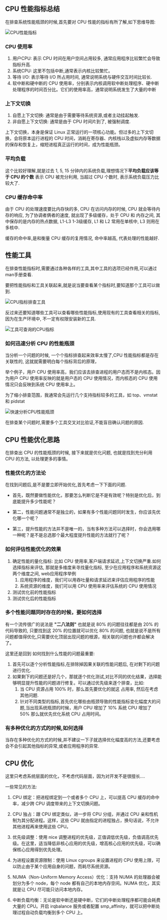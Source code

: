 ## CPU 性能指标总结

在排查系统性能瓶颈的时候,首先要对 CPU 性能的指标有所了解,如下思维导图:

![CPU性能指标](../../static/images/cpu性能指标.png)

### CPU 使用率

1. 用户CPU: 表示 CPU 时间在用户空间占用较多, 通常应用程序比较繁忙会导致指标升高.
2. 系统CPU: 这里不包括中断,通常表示内核比较繁忙。
3. 等待 I/O: 表示等待 I/O 所占用时间, 通常说明系统与硬件交互时间比较长.
4. 软中断和硬中断的 CPU 使用率，分别表示内核调用软中断处理程序、硬中断处理程序的时间百分比。它们的使用率高，通常说明系统发生了大量的中断

### 上下文切换

1. 自愿上下文切换: 通常是由于需要等待系统资源,或者主动挂起触发.
2. 非自愿上下文切换: 通常是由于 CPU 时间片到了, 被强制调度.

上下文切换，本身是保证 Linux 正常运行的一项核心功能。但过多的上下文切换，会将原本运行进程的 CPU 时间，消耗在寄存器、内核栈以及虚拟内存等数据的保存和恢复上，缩短进程真正运行的时间，成为性能瓶颈。

### 平均负载

这个比较好理解,就是过去 1, 5, 15 分钟内的系统负载,理想情况下**平均负载应该等于 CPU 的个数** 表示 CPU 被充分利用, 当超过 CPU 个数时, 表示系统负载压力比较大了.

### CPU 缓存命中率

由于 CPU 的处理速度要比内存快的多, CPU 在访问内存的时候, CPU 就会等待内存的响应, 为了协调者俩者的速度, 就出现了多级缓存，处于 CPU 和 内存之间, 其中保存的是内存的热点数据, L1-L3 1-3级缓存, L1 和 L2 常用在单核中, L3 则用在多核中.

缓存的命中率,是和衡量 CPU 缓存的复用情况, 命中率越高, 代表处理的性能越好.

## 性能工具

在排查性能指标时,需要通过各种各样的工具,其中工具的选项已经作用,可以通过man手册查看.

要把性能指标和工具关联起来,就是说当要查看某个指标时,要知道那个工具可以做到.

![CPU指标排查工具](../../static/images/cpu指标排查工具.png)

反过来还要知道哪些工具可以查看哪些性能指标,使用现有的工具查看相关的指标,因为在生产环境中, 不一定有权限安装新的工具.

![工具可查询的CPU指标](../../static/images/工具可查询的cpu指标.png)

### 如何迅速分析 CPU 的性能瓶颈

当分析一个问题的时候, 一个个指标排查起来效率太慢了,CPU 性能指标都是存在关联性的, 这就就需要明白每个指标背后的原理，

举个例子，用户 CPU 使用率高，我们应该去排查进程的用户态而不是内核态。因为用户 CPU 使用率反映的就是用户态的 CPU 使用情况，而内核态的 CPU 使用情况只会反映到系统 CPU 使用率上。

为了缩小排查范围，我通常会先运行几个支持指标较多的工具，如 top、vmstat 和 pidstat

![快速分析CPU性能瓶颈](../../static/images/快速分析CPU性能瓶颈.png)

在排查某个问题时,需要多个工具交叉对比验证,不能盲目确认问题的原因.

## CPU 性能优化思路

在排查出 CPU 的性能瓶颈的时候, 接下来就是优化问题, 也就是找到充分利用 CPU 的方法, 以处理更多的事情。

### 性能优化的方法论

在找到问题后,是不是要立即开始优化,首先考虑一下下面的问题.

- 首先，既然要做性能优化，那要怎么判断它是不是有效呢？特别是优化后，到底能提升多少性能呢？

- 第二，性能问题通常不是独立的，如果有多个性能问题同时发生，你应该先优化哪一个呢？

- 第三，提升性能的方法并不是唯一的，当有多种方法可以选择时，你会选用哪一种呢？是不是总选那个最大程度提升性能的方法就行了呢？


### 如何评估性能优化的效果

1. 确定性能的量化指标: 比如 CPU 使用率,客户端请求延迟,上下文切换严重.如何选择指标来评估, 那就是多维度来寻找量化指标, 至少在应用程序和系统资源这两个维度之间, web应用程序举例
   1. 应用程序的维度，我们可以用吞吐量和请求延迟来评估应用程序的性能
   2. 系统资源的维度，我们可以用 CPU 使用率来评估系统的 CPU 使用情况
2. 测试优化前的性能指标
3. 测试优化后的性能指标

### 多个性能问题同时存在的时候，要如何选择

有一个流传很广的说法是 **"二八法则"** 也就是说 80% 的问题往往都是由 20% 的代码导致的, 只要找到这 20% 的位置就可以优化 80% 的问题, 也就是说不是所有问题都值得优化,只需要优化顶层出现问题的根源，相关联的问题也许都会解决了。

这里还是回到 如何找到什么性能的问题最重要:

1. 首先可以逐个分析性能指标,在排除掉因果关联的性能问题后, 在对剩下的问题进行优化.
2. 如果剩下的问题还是好几个，那就逐个优化测试,对比不同的优化结果，选择能够明显提升性能的问题进行修复。可以通过优先级来逐个排查，比如:
   1. 当 CPU 资源占用 100% 时，那么首先要优化的就这 占用率, 然后在考虑其他问题.
   2. 针对不同类型的指标,首先优化哪些由瓶颈导致的性能指标变化幅度大的问题,当出现系统瓶颈的时候，用户 CPU 增加了 10% 系统 CPU 增加了 50% 那么就优先优化系统 CPU 占用时间。

### 有多种优化的方式的时候,如何选择

当存在多种优化的方式的时候,并不建议一下子就选择优化幅度高的方法,还要考虑会不会引起其他指标的异常,或者应用程序的异常.

## CPU 优化

这里只考虑系统层面的优化，不考虑代码层面，因为对开发不是很擅长....

一些常见的方法:

1. CPU 绑定：把进程绑定到一个或者多个 CPU 上，可以提高 CPU 缓存的命中率，减少跨 CPU 调度带来的上下文切换问题。

2. CPU 独占：跟 CPU 绑定类似，进一步将 CPU 分组，并通过 CPU 亲和性机制为其分配进程。这样，这些 CPU 就由指定的进程独占，换句话说，不允许其他进程再来使用这些 CPU。

3. 优先级调整：使用 nice 调整进程的优先级，正值调低优先级，负值调高优先级。在这里，适当降低非核心应用的优先级，增高核心应用的优先级，可以确保核心应用得到优先处理。

4. 为进程设置资源限制：使用 Linux cgroups 来设置进程的 CPU 使用上限，可以防止由于某个应用自身的问题，而耗尽系统资源。

5. NUMA（Non-Uniform Memory Access）优化：支持 NUMA 的处理器会被划分为多个 node，每个 node 都有自己的本地内存空间。NUMA 优化，其实就是让 CPU 尽可能只访问本地内存。

6. 中断负载均衡：无论是软中断还是硬中断，它们的中断处理程序都可能会耗费大量的 CPU。开启 irqbalance 服务或者配置 smp_affinity，就可以把中断处理过程自动负载均衡到多个 CPU 上。
